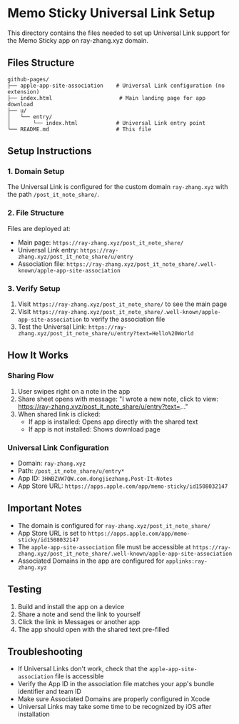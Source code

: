 # Memo Sticky Universal Link Setup

This directory contains the files needed to set up Universal Link support for the Memo Sticky app on ray-zhang.xyz domain.

## Files Structure

```
github-pages/
├── apple-app-site-association    # Universal Link configuration (no extension)
├── index.html                     # Main landing page for app download
├── u/
│   └── entry/
│       └── index.html            # Universal Link entry point
└── README.md                     # This file
```

## Setup Instructions

### 1. Domain Setup

The Universal Link is configured for the custom domain `ray-zhang.xyz` with the path `/post_it_note_share/`.

### 2. File Structure

Files are deployed at:
- Main page: `https://ray-zhang.xyz/post_it_note_share/`
- Universal Link entry: `https://ray-zhang.xyz/post_it_note_share/u/entry`
- Association file: `https://ray-zhang.xyz/post_it_note_share/.well-known/apple-app-site-association`

### 3. Verify Setup

1. Visit `https://ray-zhang.xyz/post_it_note_share/` to see the main page
2. Visit `https://ray-zhang.xyz/post_it_note_share/.well-known/apple-app-site-association` to verify the association file
3. Test the Universal Link: `https://ray-zhang.xyz/post_it_note_share/u/entry?text=Hello%20World`

## How It Works

### Sharing Flow
1. User swipes right on a note in the app
2. Share sheet opens with message: "I wrote a new note, click to view: https://ray-zhang.xyz/post_it_note_share/u/entry?text=..."
3. When shared link is clicked:
   - If app is installed: Opens app directly with the shared text
   - If app is not installed: Shows download page

### Universal Link Configuration
- Domain: `ray-zhang.xyz`
- Path: `/post_it_note_share/u/entry*`
- App ID: `3HWBZVW7QW.com.dongjiezhang.Post-It-Notes`
- App Store URL: `https://apps.apple.com/app/memo-sticky/id1508032147`

## Important Notes

- The domain is configured for `ray-zhang.xyz/post_it_note_share/`
- App Store URL is set to `https://apps.apple.com/app/memo-sticky/id1508032147`
- The `apple-app-site-association` file must be accessible at `https://ray-zhang.xyz/post_it_note_share/.well-known/apple-app-site-association`
- Associated Domains in the app are configured for `applinks:ray-zhang.xyz`

## Testing

1. Build and install the app on a device
2. Share a note and send the link to yourself
3. Click the link in Messages or another app
4. The app should open with the shared text pre-filled

## Troubleshooting

- If Universal Links don't work, check that the `apple-app-site-association` file is accessible
- Verify the App ID in the association file matches your app's bundle identifier and team ID
- Make sure Associated Domains are properly configured in Xcode
- Universal Links may take some time to be recognized by iOS after installation